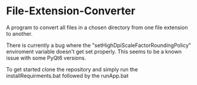 # File-Extension-Converter

A program to convert all files in a chosen directory from one file extension to another.



There is currently a bug where the "setHighDpiScaleFactorRoundingPolicy" enviroment variable doesn't get set properly. This seems to be a known issue with some PyQt6 versions.





To get started clone the repository and simply run the installRequirments.bat followed by the runApp.bat

